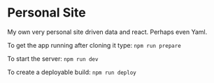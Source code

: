 # Personal Site

My own very personal site driven data and react. Perhaps even Yaml.

To get the app running after cloning it type:
``` npm run prepare ```

To start the server:
``` npm run dev ```

To create a deployable build:
``` npm run deploy ```
